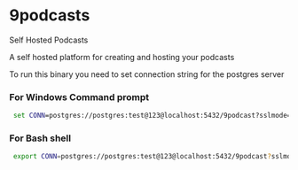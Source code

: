 # 9podcasts
Self Hosted Podcasts

A self hosted platform for creating and hosting your podcasts

To run this binary you need to set connection string for the postgres server

### For Windows Command prompt
```cmd
 set CONN=postgres://postgres:test@123@localhost:5432/9podcast?sslmode=disable
```

### For Bash shell
```bash
 export CONN=postgres://postgres:test@123@localhost:5432/9podcast?sslmode=disable
```
